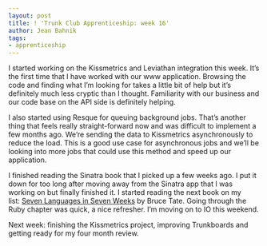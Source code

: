 ```yaml
---
layout: post
title: ! 'Trunk Club Apprenticeship: week 16'
author: Jean Bahnik
tags:
- apprenticeship
---
```

I started working on the Kissmetrics and Leviathan integration this week. It’s the first time that I have worked with our www application. Browsing the code and finding what I’m looking for takes a little bit of help but it’s definitely much less cryptic than I thought. Familiarity with our business and our code base on the API side is definitely helping.

<!-- more -->

I also started using Resque for queuing background jobs. That’s another thing that feels really straight-forward now and was difficult to implement a few months ago. We’re sending the data to Kissmetrics asynchronously to reduce the load. This is a good use case for asynchronous jobs and we’ll be looking into more jobs that could use this method and speed up our application.

I finished reading the Sinatra book that I picked up a few weeks ago. I put it down for too long after moving away from the Sinatra app that I was working on but finally finished it. I started reading the next book on my list: [Seven Languages in Seven Weeks](http://amzn.com/193435659X) by Bruce Tate. Going through the Ruby chapter was quick, a nice refresher. I’m moving on to IO this weekend.

Next week: finishing the Kissmetrics project, improving Trunkboards and getting ready for my four month review.
